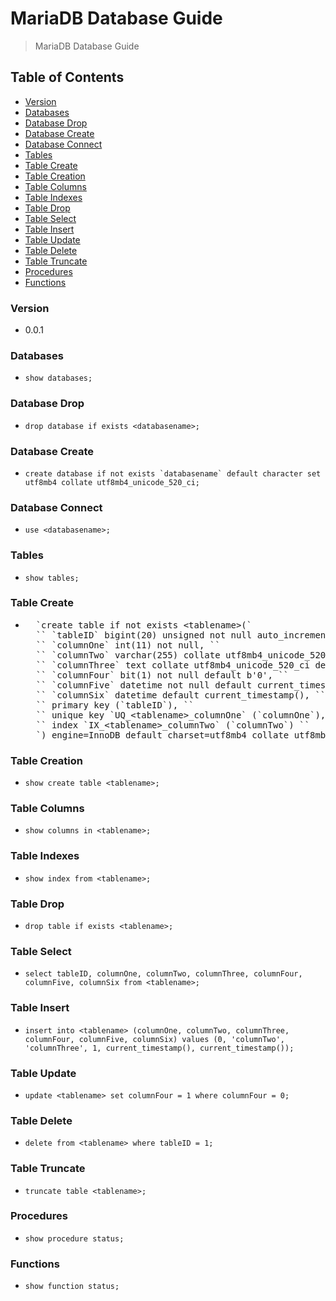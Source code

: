 # MariaDB Database Guide
> MariaDB Database Guide

## Table of Contents
* [Version](#version)
* [Databases](#databases)
* [Database Drop](#database-drop)
* [Database Create](#database-create)
* [Database Connect](#database-connect)
* [Tables](#tables)
* [Table Create](#table-create)
* [Table Creation](#table-creation)
* [Table Columns](#table-columns)
* [Table Indexes](#table-indexes)
* [Table Drop](#table-drop)
* [Table Select](#table-select)
* [Table Insert](#table-insert)
* [Table Update](#table-update)
* [Table Delete](#table-delete)
* [Table Truncate](#table-truncate)
* [Procedures](#procedures)
* [Functions](#functions)

### Version
* 0.0.1

### Databases
* `show databases;`

### Database Drop
* `drop database if exists <databasename>;`

### Database Create
* ``create database if not exists `databasename` default character set utf8mb4 collate utf8mb4_unicode_520_ci;``

### Database Connect
* `use <databasename>;`

### Tables
* `show tables;`

### Table Create
* <pre>
    `create table if not exists &lt;tablename&gt;(`
    `` `tableID` bigint(20) unsigned not null auto_increment, ``
    `` `columnOne` int(11) not null, ``
    `` `columnTwo` varchar(255) collate utf8mb4_unicode_520_ci not null, ``
    `` `columnThree` text collate utf8mb4_unicode_520_ci default null, ``
    `` `columnFour` bit(1) not null default b'0', ``
    `` `columnFive` datetime not null default current_timestamp(), ``
    `` `columnSix` datetime default current_timestamp(), ``
    `` primary key (`tableID`), ``
    `` unique key `UQ_&lt;tablename&gt;_columnOne` (`columnOne`), ``
    `` index `IX_&lt;tablename&gt;_columnTwo` (`columnTwo`) ``
    `) engine=InnoDB default charset=utf8mb4 collate utf8mb4_unicode_520_ci;`
  </pre>

### Table Creation
* `show create table <tablename>;`

### Table Columns
* `show columns in <tablename>;`

### Table Indexes
* `show index from <tablename>;`

### Table Drop
* `drop table if exists <tablename>;`

### Table Select
* `select tableID, columnOne, columnTwo, columnThree, columnFour, columnFive, columnSix from <tablename>;`

### Table Insert
* `insert into <tablename> (columnOne, columnTwo, columnThree, columnFour, columnFive, columnSix) values (0, 'columnTwo', 'columnThree', 1, current_timestamp(), current_timestamp());`

### Table Update
* `update <tablename> set columnFour = 1 where columnFour = 0;`

### Table Delete
* `delete from <tablename> where tableID = 1;`

### Table Truncate
* `truncate table <tablename>;`

### Procedures
* `show procedure status;`

### Functions
* `show function status;`
